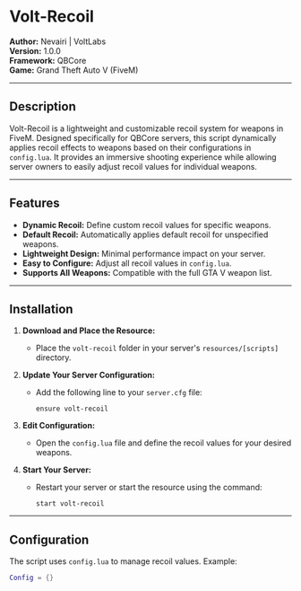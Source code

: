 # Volt-Recoil

**Author:** Nevairi | VoltLabs  
**Version:** 1.0.0  
**Framework:** QBCore  
**Game:** Grand Theft Auto V (FiveM)

---

## Description

Volt-Recoil is a lightweight and customizable recoil system for weapons in FiveM. 
Designed specifically for QBCore servers, this script dynamically applies recoil effects to weapons based on their configurations
in `config.lua`. It provides an immersive shooting experience while allowing server owners to easily adjust recoil values for individual weapons.

---

## Features

- **Dynamic Recoil:** Define custom recoil values for specific weapons.
- **Default Recoil:** Automatically applies default recoil for unspecified weapons.
- **Lightweight Design:** Minimal performance impact on your server.
- **Easy to Configure:** Adjust all recoil values in `config.lua`.
- **Supports All Weapons:** Compatible with the full GTA V weapon list.

---

## Installation

1. **Download and Place the Resource:**
   - Place the `volt-recoil` folder in your server's `resources/[scripts]` directory.

2. **Update Your Server Configuration:**
   - Add the following line to your `server.cfg` file:
     ```plaintext
     ensure volt-recoil
     ```

3. **Edit Configuration:**
   - Open the `config.lua` file and define the recoil values for your desired weapons.

4. **Start Your Server:**
   - Restart your server or start the resource using the command:
     ```plaintext
     start volt-recoil
     ```

---

## Configuration

The script uses `config.lua` to manage recoil values. Example:

```lua
Config = {}